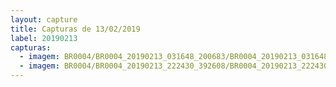 ```yaml
---
layout: capture
title: Capturas de 13/02/2019
label: 20190213
capturas:
  - imagem: BR0004/BR0004_20190213_031648_200683/BR0004_20190213_031648_200683_stack_39_meteors.jpg
  - imagem: BR0004/BR0004_20190213_222430_392608/BR0004_20190213_222430_392608_stack_11_meteors.jpg
---
```

